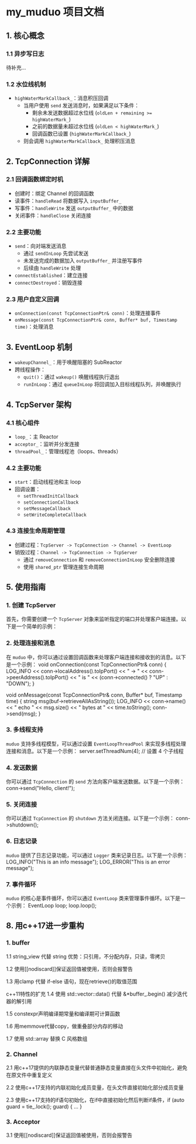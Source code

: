# my_muduo 项目文档

## 1. 核心概念

### 1.1 异步写日志
待补充...

### 1.2 水位线机制
- `highWaterMarkCallback_`：消息积压回调
  - 当用户使用 `send` 发送消息时，如果满足以下条件：
    - 剩余未发送数据超过水位线 (`oldLen + remaining >= highWaterMark_`)
    - 之前的数据量未超过水位线 (`oldLen < highWaterMark_`)
    - 回调函数已设置 (`highWaterMarkCallback_`)
  - 则会调用 `highWaterMarkCallback_` 处理积压消息

## 2. TcpConnection 详解

### 2.1 回调函数绑定时机
- 创建时：绑定 Channel 的回调函数
- 读事件：`handleRead` 将数据写入 `inputBuffer_`
- 写事件：`handleWrite` 发送 `outputBuffer_` 中的数据
- 关闭事件：`handleClose` 关闭连接

### 2.2 主要功能
- `send`：向对端发送消息
  - 通过 `sendInLoop` 先尝试发送
  - 未发送完成的数据加入 `outputBuffer_` 并注册写事件
  - 后续由 `handleWrite` 处理
- `connectEstablished`：建立连接
- `connectDestroyed`：销毁连接

### 2.3 用户自定义回调
- `onConnection(const TcpConnectionPtr& conn)`：处理连接事件
- `onMessage(const TcpConnectionPtr& conn, Buffer* buf, Timestamp time)`：处理消息

## 3. EventLoop 机制

- `wakeupChannel_`：用于唤醒阻塞的 SubReactor
- 跨线程操作：
  - `quit()`：通过 `wakeup()` 唤醒线程执行退出
  - `runInLoop`：通过 `queueInLoop` 将回调加入目标线程队列，并唤醒执行

## 4. TcpServer 架构

### 4.1 核心组件
- `loop_`：主 Reactor
- `acceptor_`：监听并分发连接
- `threadPool_`：管理线程池（loops、threads）

### 4.2 主要功能
- `start`：启动线程池和主 loop
- 回调设置：
  - `setThreadInitCallback`
  - `setConnectionCallback`
  - `setMessageCallback`
  - `setWriteCompleteCallback`

### 4.3 连接生命周期管理
- 创建过程：`TcpServer -> TcpConnection -> Channel -> EventLoop`
- 销毁过程：`Channel -> TcpConnection -> TcpServer`
  - 通过 `removeConnection` 和 `removeConnectionInLoop` 安全删除连接
  - 使用 `shared_ptr` 管理连接生命周期

## 5. 使用指南

### 1. 创建 TcpServer
首先，你需要创建一个 `TcpServer` 对象来监听指定的端口并处理客户端连接。以下是一个简单的示例：


### 2. 处理连接和消息
在 `muduo` 中，你可以通过设置回调函数来处理客户端连接和接收到的消息。以下是一个示例：
void onConnection(const TcpConnectionPtr& conn) {
    LOG_INFO << conn->localAddress().toIpPort() << " -> "
                << conn->peerAddress().toIpPort() << " is "
                << (conn->connected() ? "UP" : "DOWN");
}

void onMessage(const TcpConnectionPtr& conn, Buffer* buf, Timestamp time) {
    string msg(buf->retrieveAllAsString());
    LOG_INFO << conn->name() << " echo " << msg.size() << " bytes at " << time.toString();
    conn->send(msg);
}

### 3. 多线程支持
`muduo` 支持多线程模型，可以通过设置 `EventLoopThreadPool` 来实现多线程处理连接和消息。以下是一个示例：
server.setThreadNum(4); // 设置 4 个子线程

### 4. 发送数据
你可以通过 `TcpConnection` 的 `send` 方法向客户端发送数据。以下是一个示例：
conn->send("Hello, client!");

### 5. 关闭连接
你可以通过 `TcpConnection` 的 `shutdown` 方法关闭连接。以下是一个示例：
conn->shutdown();


### 6. 日志记录
`muduo` 提供了日志记录功能，可以通过 `Logger` 类来记录日志。以下是一个示例：
LOG_INFO("This is an info message");
LOG_ERROR("This is an error message");

### 7. 事件循环
`muduo` 的核心是事件循环，你可以通过 `EventLoop` 类来管理事件循环。以下是一个示例：
EventLoop loop;
loop.loop();


## 8. 用c++17进一步重构

### 1. buffer
1.1 string_view 代替 string
优势：只引用，不分配内存，只读，零拷贝

1.2 使用[[nodiscard]]保证返回值被使用，否则会报警告

1.3 用clamp 代替 if-else 语句，现在retrieve()的取值范围

c++11特性的扩充
1.4 使用 std::vector::data() 代替 &*buffer_.begin() 
减少迭代器的解引用

1.5 constexpr声明编译期常量和编译期可计算函数

1.6 用memmove代替copy，做重叠部分内存的移动

1.7 使用 std::array 替换 C 风格数组


### 2. Channel
2.1 用c++17提供的内联静态变量代替普通静态变量直接在头文件中初始化，避免在原文件中重复定义

2.2 使用c++17支持的内联初始化成员变量，在头文件直接初始化部分成员变量

2.3 使用c++17支持的if语句初始化，在if中直接初始化然后判断if条件，if (auto guard = tie_.lock(); guard) { … }

### 3. Acceptor
3.1 使用[[nodiscard]]保证返回值被使用，否则会报警告
